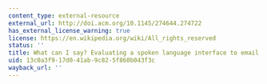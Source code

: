 ```yaml
---
content_type: external-resource
external_url: http://doi.acm.org/10.1145/274644.274722
has_external_license_warning: true
license: https://en.wikipedia.org/wiki/All_rights_reserved
status: ''
title: What can I say? Evaluating a spoken language interface to email
uid: 13c0a3f9-17d0-41ab-9c82-5f860b043f3c
wayback_url: ''
---
```


